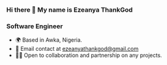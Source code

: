 ### Hi there 👋 My name is Ezeanya ThankGod
### **Software Engineer**
* 🌍 Based in Awka, Nigeria.
* 📧 Email contact at ezeanyathankgod@gmail.com
* 🫶🏽 Open to collaboration and partnership on any projects.
